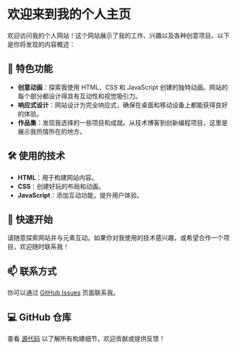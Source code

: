 # 欢迎来到我的个人主页

欢迎访问我的个人网站！这个网站展示了我的工作、兴趣以及各种创意项目。以下是你将发现的内容概述：

## 🌟 特色功能

- **创意动画**：探索我使用 HTML、CSS 和 JavaScript 创建的独特动画。网站的每个部分都设计得具有互动性和视觉吸引力。
- **响应式设计**：网站设计为完全响应式，确保在桌面和移动设备上都能获得良好的体验。
- **作品集**：发现我选择的一些项目和成就。从技术博客到创新编程项目，这里是展示我热情所在的地方。

## 🛠️ 使用的技术

- **HTML**：用于构建网站内容。
- **CSS**：创建好玩的布局和动画。
- **JavaScript**：添加互动功能，提升用户体验。

## 🚀 快速开始

请随意探索网站并与元素互动。如果你对我使用的技术感兴趣，或希望合作一个项目，欢迎随时联系我！

## 📫 联系方式

你可以通过 [GitHub Issues](https://github.com/wocantudou/wocantudou.github.io/issues) 页面联系我。

## 💻 GitHub 仓库

查看 [源代码](https://github.com/wocantudou/wocantudou.github.io) 以了解所有构建细节，欢迎贡献或提供反馈！

